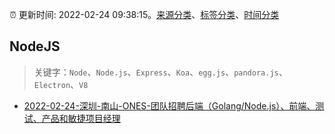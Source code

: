 :alarm_clock: 更新时间: 2022-02-24 09:38:15。[来源分类](../README.md)、[标签分类](../TAGS.md)、[时间分类](../TIMELINE.md)

## NodeJS


> 关键字：`Node`、`Node.js`、`Express`、`Koa`、`egg.js`、`pandora.js`、`Electron`、`V8`



- [2022-02-24-深圳-南山-ONES-团队招聘后端（Golang/Node.js）、前端、测试、产品和敏捷项目经理](https://www.v2ex.com/t/836187) 